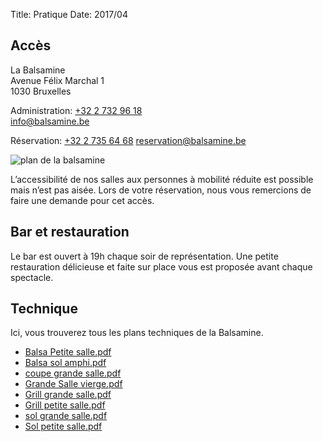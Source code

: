Title: Pratique
Date: 2017/04

## Accès

La Balsamine  
Avenue Félix Marchal 1  
1030 Bruxelles  

<!-- lien map -->

Administration: [+32 2 732 96 18](tel:+3227329618)  
[info@balsamine.be](mailto:info@balsamine.be)  

Réservation: [+32 2 735 64 68](tel:+3227356468)
[reservation@balsamine.be](mailto:reservation@balsamine.be)

![plan de la balsamine](/images/map.svg)

L’accessibilité de nos salles aux personnes à mobilité réduite est possible mais n’est pas aisée. Lors de votre réservation, nous vous remercions de faire une demande pour cet accès.

## Bar et restauration

Le bar est ouvert à 19h chaque soir de représentation. Une petite restauration délicieuse et faite sur place vous est proposée avant chaque spectacle.

<!-- Menu de la semaine -->

## Technique

Ici, vous trouverez tous les plans techniques de la Balsamine.

- [Balsa Petite salle.pdf](http://balsamine.be/uploads/Balsamine.Technique/Balsa%20Petite%20salle.pdf) 
- [Balsa sol amphi.pdf](http://balsamine.be/uploads/Balsamine.Technique/Balsa%20sol%20amphi.pdf)
- [coupe grande salle.pdf](http://balsamine.be/uploads/Balsamine.Technique/coupe%20grande%20salle.pdf)
- [Grande Salle vierge.pdf](http://balsamine.be/uploads/Balsamine.Technique/Grande%20Salle%20vierge.pdf)
- [Grill grande salle.pdf](http://balsamine.be/uploads/Balsamine.Technique/Grill%20grande%20salle.pdf)
- [Grill petite salle.pdf](http://balsamine.be/uploads/Balsamine.Technique/Grill%20petite%20salle.pdf)
- [sol grande salle.pdf](http://balsamine.be/uploads/Balsamine.Technique/sol%20grande%20salle.pdf)
- [Sol petite salle.pdf](http://balsamine.be/uploads/Balsamine.Technique/Sol%20petite%20salle.pdf)
